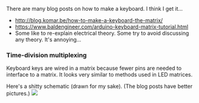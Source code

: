 There are many blog posts on how to make a keyboard. I think I get it...
* http://blog.komar.be/how-to-make-a-keyboard-the-matrix/
* https://www.baldengineer.com/arduino-keyboard-matrix-tutorial.html
* Some like to re-explain electrical theory. Some try to avoid discussing any theory. It's annoying...

### Time-division multiplexing
Keyboard keys are wired in a matrix because fewer pins are needed to interface to a matrix. It looks very similar to methods used in LED matrices.

Here's a shitty schematic (drawn for my sake). (The blog posts have better pictures.)
![](2x2_do_diodes.png)
